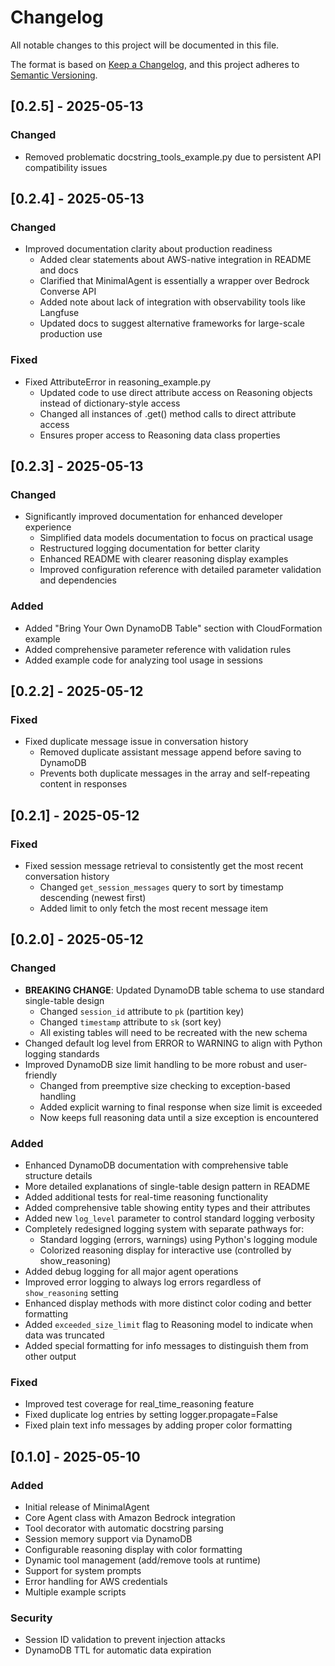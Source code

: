 # Changelog

All notable changes to this project will be documented in this file.

The format is based on [Keep a Changelog](https://keepachangelog.com/en/1.0.0/),
and this project adheres to [Semantic Versioning](https://semver.org/spec/v2.0.0.html).

## [0.2.5] - 2025-05-13

### Changed

- Removed problematic docstring_tools_example.py due to persistent API compatibility issues

## [0.2.4] - 2025-05-13

### Changed

- Improved documentation clarity about production readiness
  - Added clear statements about AWS-native integration in README and docs
  - Clarified that MinimalAgent is essentially a wrapper over Bedrock Converse API
  - Added note about lack of integration with observability tools like Langfuse
  - Updated docs to suggest alternative frameworks for large-scale production use

### Fixed

- Fixed AttributeError in reasoning_example.py
  - Updated code to use direct attribute access on Reasoning objects instead of dictionary-style access
  - Changed all instances of .get() method calls to direct attribute access
  - Ensures proper access to Reasoning data class properties

## [0.2.3] - 2025-05-13

### Changed

- Significantly improved documentation for enhanced developer experience
  - Simplified data models documentation to focus on practical usage
  - Restructured logging documentation for better clarity
  - Enhanced README with clearer reasoning display examples
  - Improved configuration reference with detailed parameter validation and dependencies

### Added

- Added "Bring Your Own DynamoDB Table" section with CloudFormation example
- Added comprehensive parameter reference with validation rules
- Added example code for analyzing tool usage in sessions

## [0.2.2] - 2025-05-12

### Fixed

- Fixed duplicate message issue in conversation history
  - Removed duplicate assistant message append before saving to DynamoDB
  - Prevents both duplicate messages in the array and self-repeating content in responses

## [0.2.1] - 2025-05-12

### Fixed

- Fixed session message retrieval to consistently get the most recent conversation history
  - Changed `get_session_messages` query to sort by timestamp descending (newest first)
  - Added limit to only fetch the most recent message item

## [0.2.0] - 2025-05-12

### Changed

- **BREAKING CHANGE**: Updated DynamoDB table schema to use standard single-table design
  - Changed `session_id` attribute to `pk` (partition key)
  - Changed `timestamp` attribute to `sk` (sort key)
  - All existing tables will need to be recreated with the new schema
- Changed default log level from ERROR to WARNING to align with Python logging standards
- Improved DynamoDB size limit handling to be more robust and user-friendly
  - Changed from preemptive size checking to exception-based handling
  - Added explicit warning to final response when size limit is exceeded
  - Now keeps full reasoning data until a size exception is encountered

### Added

- Enhanced DynamoDB documentation with comprehensive table structure details
- More detailed explanations of single-table design pattern in README
- Added additional tests for real-time reasoning functionality
- Added comprehensive table showing entity types and their attributes
- Added new `log_level` parameter to control standard logging verbosity
- Completely redesigned logging system with separate pathways for:
  - Standard logging (errors, warnings) using Python's logging module
  - Colorized reasoning display for interactive use (controlled by show_reasoning)
- Added debug logging for all major agent operations
- Improved error logging to always log errors regardless of `show_reasoning` setting
- Enhanced display methods with more distinct color coding and better formatting
- Added `exceeded_size_limit` flag to Reasoning model to indicate when data was truncated
- Added special formatting for info messages to distinguish them from other output

### Fixed

- Improved test coverage for real_time_reasoning feature
- Fixed duplicate log entries by setting logger.propagate=False
- Fixed plain text info messages by adding proper color formatting

## [0.1.0] - 2025-05-10

### Added

- Initial release of MinimalAgent
- Core Agent class with Amazon Bedrock integration
- Tool decorator with automatic docstring parsing
- Session memory support via DynamoDB
- Configurable reasoning display with color formatting
- Dynamic tool management (add/remove tools at runtime)
- Support for system prompts
- Error handling for AWS credentials
- Multiple example scripts

### Security

- Session ID validation to prevent injection attacks
- DynamoDB TTL for automatic data expiration
